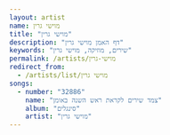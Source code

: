 ```yaml
---
layout: artist
name: מוישי גרין
title: "מוישי גרין"
description: "דף האמן מוישי גרין"
keywords: "שירים, מוזיקה, מוישי גרין"
permalink: /artists/מוישי-גרין
redirect_from:
  - /artists/list/מוישי גרין
songs:
  - number: "32886"
    name: "צמד שירים לקראת ראש השנה באומן"
    album: "סינגלים"
    artist: "מוישי גרין"
---
```

